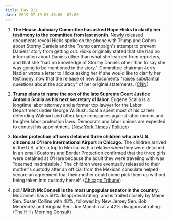 ```yaml
---
title: Day 911
date: 2019-07-19 07:16:00 -07:00
---
```


1. **The House Judiciary Committee has asked Hope Hicks to clarify her testimony to the committee from last month**. Newly released documents reveal Hicks spoke on the phone with Trump and Cohen about Stormy Daniels and the Trump campaign's attempt to prevent Daniels' story from getting out. Hicks originally stated that she had no information about Daniels other than what she learned from reporters, and that she "had no knowledge of Stormy Daniels other than to say she was going to be mentioned in the story." Committee chairman Jerry Nadler wrote a letter to Hicks asking her if she would like to clarify her testimony, now that the release of new documents "raises substantial questions about the accuracy" of her original statements. ([CNN](https://www.cnn.com/2019/07/18/politics/hope-hicks-house-judiciary-testimony/index.html))

2. **Trump plans to name the son of the late Supreme Court Justice Antonin Scalia as his next secretary of labor**. Eugene Scalia is a longtime labor attorney and a former top lawyer for the Labor Department under George W. Bush. Scalia spent most of his career defending Walmart and other large companies against labor unions and tougher labor protection laws. Democrats and labor unions are expected to contest his appointment. ([New York Times](https://www.nytimes.com/2019/07/18/us/politics/eugene-scalia-labor-secretary.html) / [Politico](https://www.politico.com/story/2019/07/18/trump-scalia-nomination-labor-chief-1422418))

3. **Border protection officers detained three children who are U.S. citizens at O'Hare International Airport in Chicago**. The children arrived in the U.S. after a trip to Mexico with a relative when they were detained. In an email Customs and Border Protection confirmed that the three girls were detained at O’Hare because the adult they were traveling with was "deemed inadmissible." The children were eventually released to their mother's custody after an official from the Mexican consulate helped secure an agreement that their mother could come pick them up without being taken into custody herself. ([Chicago Tribune](https://www.chicagotribune.com/news/breaking/ct-chicago-immigration-ohare-children-detained-20190718-zmd3663ndngvlj7n2frh3mpjxm-story.html))

4. poll/ **Mitch McConnell is the most unpopular senator in the country**. McConnell has a 50% disapproval rating, and is trailed closely by Maine Sen. Susan Collins with 48%, followed by New Jersey Sen. Bob Menendez and Virginia Sen. Joe Manchin at a 42% disapproval rating. ([The Hill](https://thehill.com/homenews/senate/453802-poll-mcconnell-is-most-unpopular-senator) / [Morning Consult](https://morningconsult.com/senator-rankings-q2-19-2/)) 